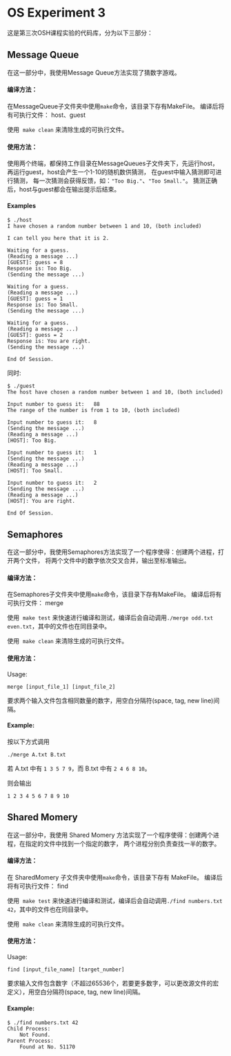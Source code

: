 # OS Experiment 3

这是第三次OSH课程实验的代码库，分为以下三部分：

## Message Queue

在这一部分中，我使用Message Queue方法实现了猜数字游戏。

#### 编译方法：

在MessageQueue子文件夹中使用`make`命令，该目录下存有MakeFile。
编译后将有可执行文件： host、guest

使用  `make clean` 来清除生成的可执行文件。

#### 使用方法：

使用两个终端，都保持工作目录在MessageQueues子文件夹下，先运行host，
再运行guest，host会产生一个1-10的随机数供猜测，
在guest中输入猜测即可进行猜测，
每一次猜测会获得反馈，如：`"Too Big."`、`"Too Small."`。
猜测正确后，host与guest都会在输出提示后结束。

#### Examples

```
$ ./host 
I have chosen a random number between 1 and 10, (both included)

I can tell you here that it is 2.

Waiting for a guess.
(Reading a message ...)
[GUEST]: guess = 8
Response is: Too Big.
(Sending the message ...)

Waiting for a guess.
(Reading a message ...)
[GUEST]: guess = 1
Response is: Too Small.
(Sending the message ...)

Waiting for a guess.
(Reading a message ...)
[GUEST]: guess = 2
Response is: You are right.
(Sending the message ...)

End Of Session.
```

同时:

```
$ ./guest 
The host have chosen a random number between 1 and 10, (both included)

Input number to guess it:	88
The range of the number is from 1 to 10, (both included)

Input number to guess it:	8
(Sending the message ...)
(Reading a message ...)
[HOST]: Too Big.

Input number to guess it:	1
(Sending the message ...)
(Reading a message ...)
[HOST]: Too Small.

Input number to guess it:	2
(Sending the message ...)
(Reading a message ...)
[HOST]: You are right.

End Of Session.
```

## Semaphores

在这一部分中，我使用Semaphores方法实现了一个程序使得：创建两个进程，打开两个文件，
将两个文件中的数字依次交叉合并，输出至标准输出。

#### 编译方法：

在Semaphores子文件夹中使用`make`命令，该目录下存有MakeFile。
编译后将有可执行文件： merge

使用  `make test` 来快速进行编译和测试，编译后会自动调用`./merge odd.txt even.txt`，其中的文件也在同目录中。

使用  `make clean` 来清除生成的可执行文件。

#### 使用方法：

Usage:
```
merge [input_file_1] [input_file_2]
```
要求两个输入文件包含相同数量的数字，用空白分隔符(space, tag, new line)间隔。

#### Example:

按以下方式调用

```
./merge A.txt B.txt
```

若 A.txt 中有 `1 3 5 7 9`，而 B.txt 中有 `2 4 6 8 10`。

则会输出 

```
1 2 3 4 5 6 7 8 9 10
```

## Shared Momery

在这一部分中，我使用 Shared Momery 方法实现了一个程序使得：创建两个进程，在指定的文件中找到一个指定的数字，
两个进程分别负责查找一半的数字。

#### 编译方法：

在 SharedMomery 子文件夹中使用`make`命令，该目录下存有 MakeFile。
编译后将有可执行文件： find

使用  `make test` 来快速进行编译和测试，编译后会自动调用`./find numbers.txt 42`，其中的文件也在同目录中。

使用  `make clean` 来清除生成的可执行文件。

#### 使用方法：

Usage:
```
find [input_file_name] [target_number]
```
要求输入文件包含数字（不超过65536个，若要更多数字，可以更改源文件的宏定义），用空白分隔符(space, tag, new line)间隔。

#### Example:

```
$ ./find numbers.txt 42
Child Process:
	Not Found.
Parent Process:
	Found at No. 51170
```
